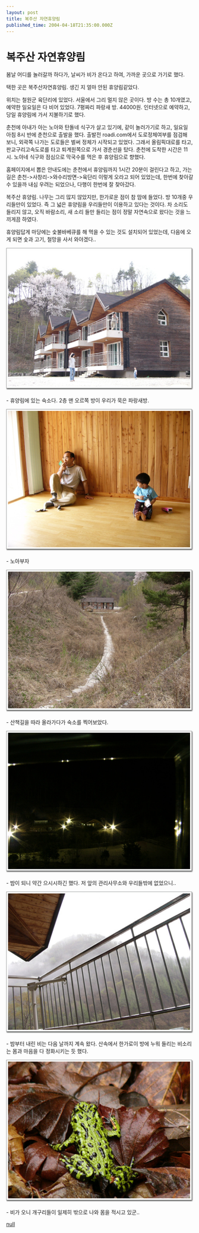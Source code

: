 ```yaml
---
layout: post
title: 복주산 자연휴양림
published_time: 2004-04-18T21:35:00.000Z
---
```


# 복주산 자연휴양림


봄날 어디를 놀러갈까 하다가, 날씨가 비가 온다고 하여, 가까운 곳으로 가기로 했다.

택한 곳은 복주산자연휴양림. 생긴 지 얼마 안된 휴양림같았다.

위치는 철원군 육단리에 있었다. 서울에서 그리 멀지 않은 곳이다. 방 수는 총 10개였고, 예약한 일요일은 다 비어 있었다. 7평짜리 파랑새 방. 44000원. 인터넷으로 예약하고, 당일 휴양림에 가서 지불하기로 했다.

춘천에 아내가 아는 노아와 탄돌네 식구가 살고 있기에, 같이 놀러가기로 하고, 일요일 아침 8시 반에 춘천으로 출발을 했다. 출발전 roadi.com에서 도로정체여부를 점검해 보니, 외곽쪽 나가는 도로들은 벌써 정체가 시작되고 있었다. 그래서 올림픽대로를 타고, 판교구리고속도로를 타고 퇴계원쪽으로 가서 경춘선을 탔다. 춘천에 도착한 시간은 11시. 노아네 식구와 점심으로 막국수를 먹은 후 휴양림으로 향했다.

홈페이지에서 뽑은 안내도에는 춘천에서 휴양림까지 1시간 20분이 걸린다고 하고, 가는 길은 춘천->사창리->와수리방면->육단리 이렇게 오라고 되어 있었는데, 한번에 찾아갈 수 있을까 내심 우려는 되었으나, 다행이 한번에 잘 찾아갔다.

복주산 휴양림. 나무는 그리 많지 않았지만, 한가로운 점이 참 맘에 들었다. 방 10개중 우리들만이 있었다. 즉 그 넓은 휴양림을 우리들만이 이용하고 있다는 것이다. 차 소리도 들리지 않고, 오직 바람소리, 새 소리 들만 들리는 점이 정말 자연속으로 왔다는 것을 느끼게끔 하였다.

휴양림답게 마당에는 숯불바베큐를 해 먹을 수 있는 것도 설치되어 있었는데, 다음에 오게 되면 숯과 고기, 철망을 사서 와야겠다..

![](../pds/200902/04/80/a0109780_4989793bd4deb.jpg)

\- 휴양림에 있는 숙소다. 2층 맨 오르쪽 방이 우리가 묵은 파랑새방.

![](../pds/200902/04/80/a0109780_4989793be4e48.jpg)

\- 노아부자

![](../pds/200902/04/80/a0109780_4989793c202a2.jpg)

\- 산책길을 따라 올라가다가 숙소를 찍어보았다.

![](../pds/200902/04/80/a0109780_4989793c37b5c.jpg)

\- 밤이 되니 약간 으시시하긴 했다. 저 앞의 관리사무소와 우리들밖에 없었으니..

![](../pds/200902/04/80/a0109780_4989793c5b3a9.jpg)

\- 밤부터 내린 비는 다음 날까지 계속 왔다. 산속에서 한가로이 방에 누워 들리는 비소리는 몸과 마음을 다 정화시키는 듯 했다.

![](../pds/200902/04/80/a0109780_4989793c7d204.jpg)

\- 비가 오니 개구리들이 일제히 밖으로 나와 몸을 적시고 있군..

[null](../6166914.html#6166914_1)

